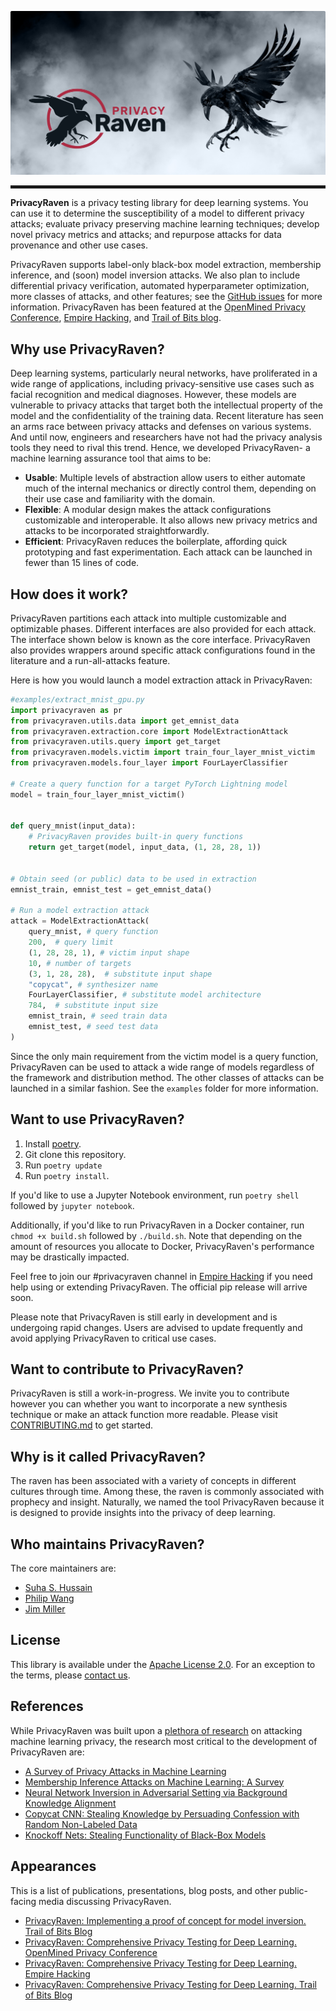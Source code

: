 ![PrivacyRaven Logo](https://github.com/trailofbits/PrivacyRaven/blob/master/images/privacyraven_logo.jpeg) 
<hr style="height:5px"/>

**PrivacyRaven** is a privacy testing library for deep learning systems.
You can use it to determine the susceptibility of a model to different privacy attacks; evaluate privacy preserving machine learning techniques; develop novel privacy metrics and attacks; and repurpose attacks for data provenance and other use cases.

PrivacyRaven supports label-only black-box model extraction, membership inference, and (soon) model inversion attacks.
We also plan to include differential privacy verification, automated hyperparameter optimization, more classes of attacks, and other features; see the [GitHub issues](https://github.com/trailofbits/PrivacyRaven/issues) for more information.
PrivacyRaven has been featured at the [OpenMined Privacy Conference](https://www.youtube.com/watch?v=F46lX5VIoas&list=PLUNOsx6Az_ZGKQd_p4StdZRFQkCBwnaY6&t=2h21m50s), [Empire Hacking](https://www.empirehacking.nyc/), and [Trail of Bits blog](https://blog.trailofbits.com/2020/10/08/privacyraven-has-left-the-nest/).

## Why use PrivacyRaven?

Deep learning systems, particularly neural networks, have proliferated in a wide range of applications, including privacy-sensitive use cases such as facial recognition and medical diagnoses.
However, these models are vulnerable to privacy attacks that target both the intellectual property of the model and the confidentiality of the training data.
Recent literature has seen an arms race between privacy attacks and defenses on various systems.
And until now, engineers and researchers have not had the privacy analysis tools they need to rival this trend.
Hence, we developed PrivacyRaven- a machine learning assurance tool that aims to be:
+ **Usable**: Multiple levels of abstraction allow users to either automate much of the internal mechanics or directly control them, depending on their use case and familiarity with the domain. 
+ **Flexible**: A modular design makes the attack configurations customizable and interoperable. It also allows new privacy metrics and attacks to be incorporated straightforwardly.
+ **Efficient**: PrivacyRaven reduces the boilerplate, affording quick prototyping and fast experimentation. Each attack can be launched in fewer than 15 lines of code.

## How does it work?

PrivacyRaven partitions each attack into multiple customizable and optimizable phases.
Different interfaces are also provided for each attack.
The interface shown below is known as the core interface.
PrivacyRaven also provides wrappers around specific attack configurations found in the literature and a run-all-attacks feature.

Here is how you would launch a model extraction attack in PrivacyRaven:

```python
#examples/extract_mnist_gpu.py
import privacyraven as pr
from privacyraven.utils.data import get_emnist_data
from privacyraven.extraction.core import ModelExtractionAttack
from privacyraven.utils.query import get_target
from privacyraven.models.victim import train_four_layer_mnist_victim
from privacyraven.models.four_layer import FourLayerClassifier

# Create a query function for a target PyTorch Lightning model
model = train_four_layer_mnist_victim()


def query_mnist(input_data):
    # PrivacyRaven provides built-in query functions
    return get_target(model, input_data, (1, 28, 28, 1))


# Obtain seed (or public) data to be used in extraction
emnist_train, emnist_test = get_emnist_data()

# Run a model extraction attack
attack = ModelExtractionAttack(
    query_mnist, # query function
    200,  # query limit
    (1, 28, 28, 1), # victim input shape
    10, # number of targets
    (3, 1, 28, 28),  # substitute input shape
    "copycat", # synthesizer name
    FourLayerClassifier, # substitute model architecture
    784,  # substitute input size
    emnist_train, # seed train data
    emnist_test, # seed test data
)
```
Since the only main requirement from the victim model is a query function, PrivacyRaven can be used to attack a wide range of models regardless of the framework and distribution method.
The other classes of attacks can be launched in a similar fashion. See the `examples` folder for more information.

## Want to use PrivacyRaven?

1. Install [poetry](https://python-poetry.org/docs/).
2. Git clone this repository.
3. Run `poetry update`
4. Run `poetry install`.

If you'd like to use a Jupyter Notebook environment, run `poetry shell` followed by `jupyter notebook`.

Additionally, if you'd like to run PrivacyRaven in a Docker container, run `chmod +x build.sh` followed by `./build.sh`.  Note that depending on the amount of resources you allocate to Docker, PrivacyRaven's performance may be drastically impacted.

Feel free to join our #privacyraven channel in [Empire Hacking](https://empireslacking.herokuapp.com/) if you need help using or extending PrivacyRaven.
The official pip release will arrive soon.

Please note that PrivacyRaven is still early in development and is undergoing rapid changes. Users are advised to update frequently and avoid applying PrivacyRaven to critical use cases. 

## Want to contribute to PrivacyRaven?

PrivacyRaven is still a work-in-progress.
We invite you to contribute however you can whether you want to incorporate a new synthesis technique or make an attack function more readable.
Please visit [CONTRIBUTING.md](https://github.com/trailofbits/PrivacyRaven/blob/master/CONTRIBUTING.md) to get started.

## Why is it called PrivacyRaven?

The raven has been associated with a variety of concepts in different cultures through time.
Among these, the raven is commonly associated with prophecy and insight.
Naturally, we named the tool PrivacyRaven because it is designed to provide insights into the privacy of deep learning.

## Who maintains PrivacyRaven?

The core maintainers are:
+ [Suha S. Hussain](https://github.com/suhacker1)
+ [Philip Wang](https://github.com/pwang00) 
+ [Jim Miller](https://github.com/james-miller-93)

## License

This library is available under the [Apache License 2.0](https://github.com/trailofbits/PrivacyRaven/blob/master/LICENSE).
For an exception to the terms, please [contact us](mailto:opensource@trailofbits.com).

## References

While PrivacyRaven was built upon a [plethora of research](https://github.com/stratosphereips/awesome-ml-privacy-attacks) on attacking machine learning privacy, the research most critical to the development of PrivacyRaven are:

+ [A Survey of Privacy Attacks in Machine Learning](https://arxiv.org/abs/2007.07646)
+ [Membership Inference Attacks on Machine Learning: A Survey](https://arxiv.org/abs/2103.07853)
+ [Neural Network Inversion in Adversarial Setting via Background Knowledge Alignment](https://dl.acm.org/doi/pdf/10.1145/3319535.3354261?casa_token=lDNQ40-4Wa4AAAAA%3Ap9olQ3qMdDZ0n2sl-nNIgk4sOuLRMBTGVTxycZ5wjGpnFPf5lTz-MYw0e8ISggSseHC9T46it5yX)
+ [Copycat CNN: Stealing Knowledge by Persuading Confession with Random Non-Labeled Data](https://ieeexplore.ieee.org/document/8489592)
+ [Knockoff Nets: Stealing Functionality of Black-Box Models](https://arxiv.org/abs/1812.02766)

## Appearances 

This is a list of publications, presentations, blog posts, and other public-facing media discussing PrivacyRaven. 

+ [PrivacyRaven: Implementing a proof of concept for model inversion. Trail of Bits Blog](https://www.trailofbits.com/post/privacyraven-implementing-proof-of-concept-model-inversion)
+ [PrivacyRaven: Comprehensive Privacy Testing for Deep Learning. OpenMined Privacy Conference](https://www.youtube.com/watch?v=F46lX5VIoas&list=PLUNOsx6Az_ZGKQd_p4StdZRFQkCBwnaY6&t=8510s)
+ [PrivacyRaven: Comprehensive Privacy Testing for Deep Learning. Empire Hacking](https://www.youtube.com/watch?v=tKFc0ZsWNX4)
+ [PrivacyRaven: Comprehensive Privacy Testing for Deep Learning. Trail of Bits Blog](https://blog.trailofbits.com/2020/10/08/privacyraven-has-left-the-nest/)
